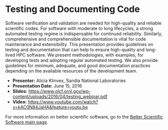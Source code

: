 
# Testing and Documenting Code

Software verification and validation are needed for high-quality and reliable scientific codes. For software with moderate to long lifecycles, a strong automated testing regime is indispensable for continued reliability. Similarly, comprehensive and comprehensible documentation is vital for code maintenance and extensibility. This presentation provides guidelines on testing and documentation that can help to ensure high-quality and long-lived HPC software. We present methodologies, with examples, for developing tests and adopting regular automated testing. We also provide guidelines for minimum, adequate, and good documentation practices depending on the available resources of the development team.

- **Presenter:** Alicia Klinvex, Sandia National Laboratories
- **Presentation Date:** June 15, 2016
- **Slides:** https://www.olcf.ornl.gov/wp-content/uploads/2016/04/testing_webinar.pdf
- **Video:** https://www.youtube.com/watch?v=kAC0N84JaHA&feature=youtu.be


For more information on better scientific software, go to the [Better Scientific Software main page](http://betterscientificsoftware.info).

<!---
Publish: yes
Categories: reliability, development
Topics: testing, documentation
Tags: reliability, Doxygen
Level: 2
Prerequisites: defaults
Aggregate: none
--->
